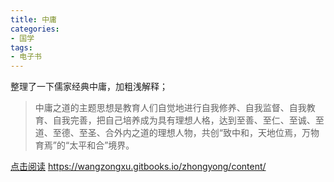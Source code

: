 ```yaml
---
title: 中庸
categories:
- 国学
tags:
- 电子书
---
```

整理了一下儒家经典中庸，加粗浅解释；

<!-- more -->
> 中庸之道的主题思想是教育人们自觉地进行自我修养、自我监督、自我教育、自我完善，把自己培养成为具有理想人格，达到至善、至仁、至诚、至道、至德、至圣、合外内之道的理想人物，共创“致中和，天地位焉，万物育焉”的“太平和合”境界。

[点击阅读](https://wangzongxu.gitbooks.io/zhongyong/content/)
https://wangzongxu.gitbooks.io/zhongyong/content/
